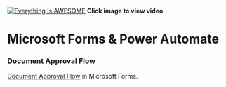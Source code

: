 [![Everything Is AWESOME](http://img.youtube.com/vi/c4a3_VUDwk0/maxresdefault.jpg)](https://youtu.be/c4a3_VUDwk0 "Power Automate Custom Approvals")
**Click image to view video**

# Microsoft Forms & Power Automate

### Document Approval Flow
[Document Approval Flow](https://forms.office.com/Pages/ShareFormPage.aspx?id=VmlEBz1JyEKtBek5y1IVP0ItwN2SxE1FlM53ige1uMZUNDZPVVQ2UDRHWUtQMlVaQ09RSzdaVk9OUC4u&sharetoken=y8OlYRA7l8cgh2kEWDbG) in Microsoft Forms.
